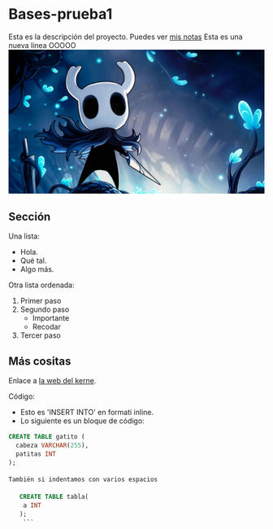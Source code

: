 # Bases-prueba1
Esta es la descripción del proyecto. 
Puedes ver [mis notas](/mis-notas.md)
Esta es una nueva linea 
OOOOO
![El mejor juego](blue-aesthetic-hollow-knight-djwbkkcn3cganm1x.jpg)

## Sección 
Una lista:
- Hola.
- Qué tal.
- Algo más.

Otra lista ordenada:
1. Primer paso
2. Segundo paso
   - Importante
   - Recodar
3. Tercer paso


## Más cositas 
Enlace a [la web del kerne](https://kernel.org).

Código:
- Esto es 'INSERT INTO' en formati inline.
- Lo siguiente es un bloque de código:


```sql
CREATE TABLE gatito (
  cabeza VARCHAR(255),
  patitas INT
);

También si indentamos con varios espacios

   CREATE TABLE tabla(
    a INT
   );
    ```

